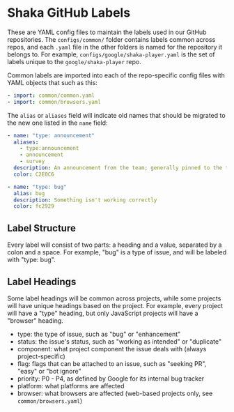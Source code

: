 # Shaka GitHub Labels

These are YAML config files to maintain the labels used in our GitHub
repositories.  The `configs/common/` folder contains labels common across
repos, and each `.yaml` file in the other folders is named for the repository
it belongs to.  For example, `configs/google/shaka-player.yaml` is the set of
labels unique to the `google/shaka-player` repo.

Common labels are imported into each of the repo-specific config files with
YAML objects that such as this:

```yaml
- import: common/common.yaml
- import: common/browsers.yaml
```

The `alias` or `aliases` field will indicate old names that should be migrated
to the new one listed in the `name` field:

```yaml
- name: "type: announcement"
  aliases:
    - type:announcement
    - announcement
    - survey
  description: An announcement from the team; generally pinned to the top
  color: C2E0C6

- name: "type: bug"
  alias: bug
  description: Something isn't working correctly
  color: fc2929
```


## Label Structure

Every label will consist of two parts: a heading and a value, separated by a
colon and a space.  For example, "bug" is a type of issue, and will be labeled
with "type: bug".


## Label Headings

Some label headings will be common across projects, while some projects will
have unique headings based on the project.  For example, every project will have
a "type" heading, but only JavaScript projects will have a "browser" heading.

 * type: the type of issue, such as "bug" or "enhancement"
 * status: the issue's status, such as "working as intended" or "duplicate"
 * component: what project component the issue deals with (always
   project-specific)
 * flag: flags that can be attached to an issue, such as "seeking PR", "easy" or
   "bot ignore"
 * priority: P0 - P4, as defined by Google for its internal bug tracker
 * platform: what platforms are affected
 * browser: what browsers are affected (web-based projects only, see
   `common/browsers.yaml`)
